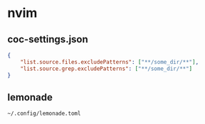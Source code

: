 # nvim

## coc-settings.json

```json
{
    "list.source.files.excludePatterns": ["**/some_dir/**"],
    "list.source.grep.excludePatterns": ["**/some_dir/**"]
}
```

## lemonade

```
~/.config/lemonade.toml
```
